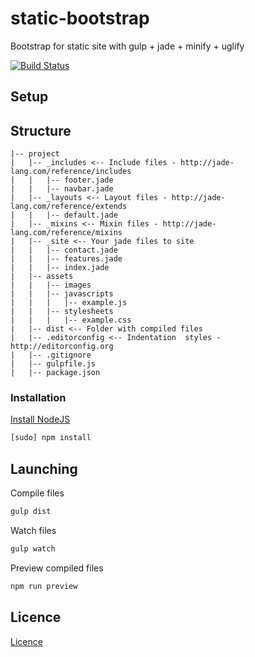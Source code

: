 # static-bootstrap

Bootstrap for static site with gulp + jade + minify + uglify

[![Build Status](https://travis-ci.org/danielrohers/static-bootstrap.svg?branch=master)](https://travis-ci.org/danielrohers/static-bootstrap)

## Setup

## Structure

```
|-- project
|   |-- _includes <-- Include files - http://jade-lang.com/reference/includes
|   |   |-- footer.jade
|   |   |-- navbar.jade
|   |-- _layouts <-- Layout files - http://jade-lang.com/reference/extends
|   |   |-- default.jade
|   |-- _mixins <-- Mixin files - http://jade-lang.com/reference/mixins
|   |-- _site <-- Your jade files to site
|   |   |-- contact.jade
|   |   |-- features.jade
|   |   |-- index.jade
|   |-- assets
|   |   |-- images
|   |   |-- javascripts
|   |   |   |-- example.js
|   |   |-- stylesheets
|   |   |   |-- example.css
|   |-- dist <-- Folder with compiled files
|   |-- .editorconfig <-- Indentation  styles - http://editorconfig.org
|   |-- .gitignore
|   |-- gulpfile.js
|   |-- package.json
```

### Installation

[Install NodeJS](https://nodejs.org/en)

```bash
[sudo] npm install
```

## Launching

Compile files

```bash
gulp dist
```

Watch files

```bash
gulp watch
```

Preview compiled files

```bash
npm run preview
```

## Licence
[Licence](https://github.com/danielrohers/static-bootstrap/blob/master/LICENSE)
